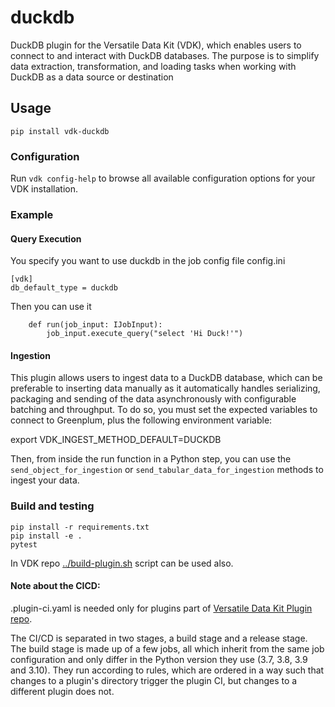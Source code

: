 # duckdb

DuckDB plugin for the Versatile Data Kit (VDK), which enables users to connect to and interact with DuckDB databases. 
The purpose is to simplify data extraction, transformation, and loading tasks when working with DuckDB as a data source or destination

## Usage

```
pip install vdk-duckdb
```

### Configuration

Run `vdk config-help` to browse all available configuration options for your VDK installation.


### Example

#### Query Execution

You specify you want to use duckdb in the job config file 
config.ini
```
[vdk]
db_default_type = duckdb
```

Then you can use it 
```
    def run(job_input: IJobInput):
        job_input.execute_query("select 'Hi Duck!'")
```

#### Ingestion 

This plugin allows users to ingest data to a DuckDB database, which can be preferable to inserting data manually as it automatically handles serializing, packaging and sending of the data asynchronously with configurable batching and throughput. 
To do so, you must set the expected variables to connect to Greenplum, plus the following environment variable:

export VDK_INGEST_METHOD_DEFAULT=DUCKDB

Then, from inside the run function in a Python step, you can use the `send_object_for_ingestion` or `send_tabular_data_for_ingestion` methods to ingest your data.

### Build and testing

```
pip install -r requirements.txt
pip install -e .
pytest
```

In VDK repo [../build-plugin.sh](https://github.com/vmware/versatile-data-kit/tree/main/projects/vdk-plugins/build-plugin.sh) script can be used also.


#### Note about the CICD:

.plugin-ci.yaml is needed only for plugins part of [Versatile Data Kit Plugin repo](https://github.com/vmware/versatile-data-kit/tree/main/projects/vdk-plugins).

The CI/CD is separated in two stages, a build stage and a release stage.
The build stage is made up of a few jobs, all which inherit from the same
job configuration and only differ in the Python version they use (3.7, 3.8, 3.9 and 3.10).
They run according to rules, which are ordered in a way such that changes to a
plugin's directory trigger the plugin CI, but changes to a different plugin does not.
